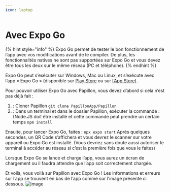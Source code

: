 ```yaml
---
icon: laptop
---
```


# Avec Expo Go

{% hint style="info" %}
Expo Go permet de tester le bon fonctionnement de l’app avec vos modifications avant de le compiler. De plus, les fonctionnalités natives ne sont pas supportées sur Expo Go et vous devez être tous les deux sur le même réseau (PC et téléphone).
{% endhint %}

Expo Go peut s’exécuter sur Windows, Mac ou Linux, et s’exécute avec l’app « Expo Go » (disponible sur [Play Store](https://play.google.com/store/apps/details?id=host.exp.exponent) ou sur [l’App Store](https://apps.apple.com/fr/app/expo-go/id982107779)).

Pour pouvoir utiliser Expo Go avec Papillon, vous devez d’abord si cela n’est pas déjà fait :

1. : Cloner Papillon
`git clone PapillonApp/Papillon`
2. : Dans un terminal et dans le dossier Papillon, exécuter la commande : (Node.JS doit être installé et cette commande peut prendre un certain temps
`npm install`

Ensuite, pour lancer Expo Go, faites :
`npx expo start`
Après quelques secondes, un QR Code s’affichera et vous devrez le scanner sur votre appareil ou Expo Go est installé. (Vous devriez sans doute aussi autoriser le terminal à accéder au réseau si c’est la première fois que vous le faites)

Lorsque Expo Go se lance et charge l’app, vous aurez un écran de chargement ou il faudra attendre que l’app soit correctement chargée. 

Et voilà, vous voilà sur Papillon avec Expo Go ! Les informations et erreurs sur l’app se trouvent en bas de l’app comme sur l’image présente ci dessous.
![image](https://i.ibb.co/nztvy40/IMG-1201.jpg)

